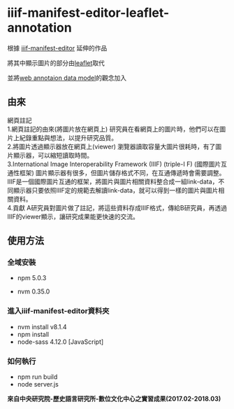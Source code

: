 # iiif-manifest-editor-leaflet-annotation #

根據 [iiif-manifest-editor](https://github.com/bodleian/iiif-manifest-editor) 延伸的作品


將其中顯示圖片的部分由[leaflet](https://leafletjs.com/)取代


並將[web annotaion data model](https://www.w3.org/TR/annotation-model/)的觀念加入

## 由來
網頁註記     
1.網頁註記的由來(將圖片放在網頁上) 研究員在看網頁上的圖片時，他們可以在圖片上紀錄重點與想法，以提升研究品質。   
2.將圖片透過顯示器放在網頁上(viewer) 瀏覽器讀取容量大圖片很耗時，有了圖片顯示器，可以縮短讀取時間。   
3.International Image Interoperability Framework (IIIF) (triple-I F) (國際圖片互通性框架) 圖片顯示器有很多，但圖片儲存格式不同，在互通傳遞時會需要調整。IIIF是一個國際圖片互通的框架，將圖片與圖片相關資料整合成一組link-data，不同顯示器只要依照IIIF定的規範去解讀link-data，就可以得到一樣的圖片與圖片相關資料。   
4.貢獻 A研究員對圖片做了註記，將這些資料存成IIIF格式，傳給B研究員，再透過IIIF的viewer顯示，讓研究成果能更快速的交流。    


## 使用方法

### 全域安裝

* npm 5.0.3

* nvm 0.35.0


### 進入iiif-manifest-editor資料夾
* nvm install v8.1.4
* npm install
* node-sass 4.12.0 [JavaScript]

### 如何執行
* npm run build
* node server.js





**來自中央研究院-歷史語言研究所-數位文化中心之實習成果(2017.02-2018.03)**
